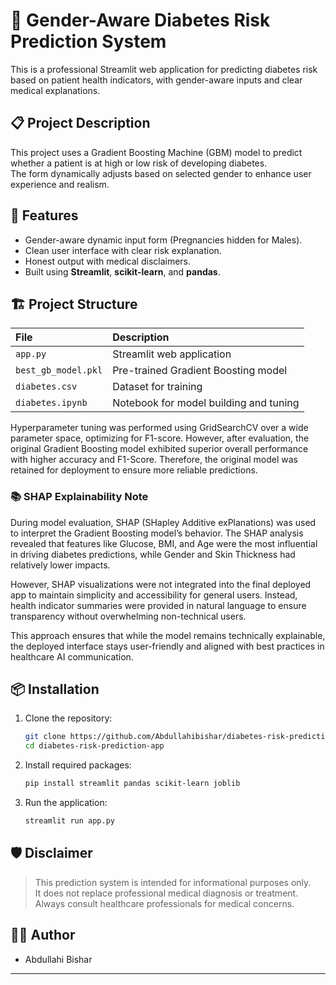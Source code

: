 # 🧠 Gender-Aware Diabetes Risk Prediction System

This is a professional Streamlit web application for predicting diabetes risk based on patient health indicators, with gender-aware inputs and clear medical explanations.

## 📋 Project Description
This project uses a Gradient Boosting Machine (GBM) model to predict whether a patient is at high or low risk of developing diabetes.  
The form dynamically adjusts based on selected gender to enhance user experience and realism.

## 🚀 Features
- Gender-aware dynamic input form (Pregnancies hidden for Males).
- Clean user interface with clear risk explanation.
- Honest output with medical disclaimers.
- Built using **Streamlit**, **scikit-learn**, and **pandas**.

## 🏗️ Project Structure
| File | Description |
|:----|:------------|
| `app.py` | Streamlit web application |
| `best_gb_model.pkl` | Pre-trained Gradient Boosting model |
| `diabetes.csv` | Dataset for training |
| `diabetes.ipynb` | Notebook for model building and tuning |

Hyperparameter tuning was performed using GridSearchCV over a wide parameter space, optimizing for F1-score. However, after evaluation, the original Gradient Boosting model exhibited superior overall performance with higher accuracy and F1-Score. Therefore, the original model was retained for deployment to ensure more reliable predictions.

### 📚 SHAP Explainability Note

During model evaluation, SHAP (SHapley Additive exPlanations) was used to interpret the Gradient Boosting model’s behavior. The SHAP analysis revealed that features like Glucose, BMI, and Age were the most influential in driving diabetes predictions, while Gender and Skin Thickness had relatively lower impacts.

However, SHAP visualizations were not integrated into the final deployed app to maintain simplicity and accessibility for general users. Instead, health indicator summaries were provided in natural language to ensure transparency without overwhelming non-technical users.

This approach ensures that while the model remains technically explainable, the deployed interface stays user-friendly and aligned with best practices in healthcare AI communication.


## 📦 Installation
1. Clone the repository:
    ```bash
    git clone https://github.com/Abdullahibishar/diabetes-risk-prediction-app.git
    cd diabetes-risk-prediction-app
    ```

2. Install required packages:
    ```bash
    pip install streamlit pandas scikit-learn joblib
    ```

3. Run the application:
    ```bash
    streamlit run app.py
    ```

## 🛡️ Disclaimer
> This prediction system is intended for informational purposes only.  
> It does not replace professional medical diagnosis or treatment.  
> Always consult healthcare professionals for medical concerns.

## 👨‍💻 Author
- Abdullahi Bishar

---
